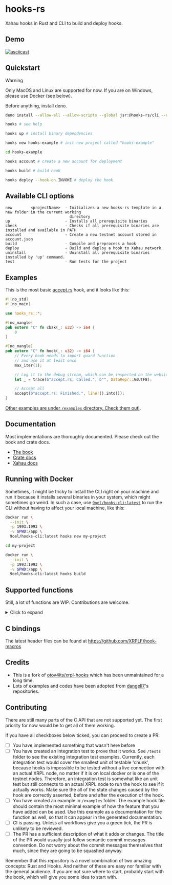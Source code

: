 # hooks-rs

Xahau hooks in Rust and CLI to build and deploy hooks.

## Demo

[![asciicast](https://asciinema.org/a/opCW1XWBACFcuO7NNoSYaKKqC.svg)](https://asciinema.org/a/opCW1XWBACFcuO7NNoSYaKKqC)

## Quickstart

> [!WARNING]
> Only MacOS and Linux are supported for now. If you are on Windows, please use Docker (see below).

Before anything, install deno.

```bash
deno install --allow-all --allow-scripts --global jsr:@hooks-rs/cli --name hooks # install the CLI as "hooks"

hooks # see help

hooks up # install binary dependencies

hooks new hooks-example # init new project called "hooks-example"

cd hooks-example

hooks account # create a new account for deployment

hooks build # build hook

hooks deploy --hook-on INVOKE # deploy the hook
```

## Available CLI options

```
new        <projectName>  - Initializes a new hooks-rs template in a new folder in the current working
                            directory
up                        - Installs all prerequisite binaries
check                     - Checks if all prerequisite binaries are installed and available in PATH
account                   - Create a new testnet account stored in account.json
build                     - Compile and preprocess a hook
deploy                    - Build and deploy a hook to Xahau network
uninstall                 - Uninstall all prerequisite binaries installed by 'up' command.
test                      - Run tests for the project
```

## Examples

This is the most basic [accept.rs](./hooks-rs/examples/accept.rs) hook, and it looks like this:

```rs
#![no_std]
#![no_main]

use hooks_rs::*;

#[no_mangle]
pub extern "C" fn cbak(_: u32) -> i64 {
    0
}

#[no_mangle]
pub extern "C" fn hook(_: u32) -> i64 {
    // Every hook needs to import guard function
    // and use it at least once
    max_iter(1);

    // Log it to the debug stream, which can be inspected on the website or via wss connection
    let _ = trace(b"accept.rs: Called.", b"", DataRepr::AsUTF8);

    // Accept all
    accept(b"accept.rs: Finished.", line!().into());
}
```

[Other examples are under `/examples` directory. Check them out!](./hooks-rs/examples).

## Documentation

Most implementations are thoroughly documented. Please check out the book and crate docs.

- [The book](https://9oelm.github.io/hooks-rs/)
- [Crate docs](https://docs.rs/hooks-rs/latest/hooks_rs/)
- [Xahau docs](https://docs.xahau.network/)

## Running with Docker

Sometimes, it might be tricky to install the CLI right on your machine and run it because it installs several binaries in your system, which might sometimes go weird. In such a case, use [`9oel/hooks-cli:latest`](https://hub.docker.com/r/9oel/hooks-cli) to run the CLI without having to affect your local machine, like this:

```bash
docker run \
  --init \
  -p 1993:1993 \
  -v $PWD:/app \
  9oel/hooks-cli:latest hooks new my-project

cd my-project

docker run \
  --init \
  -p 1993:1993 \
  -v $PWD:/app \
  9oel/hooks-cli:latest hooks build
```

## Supported functions

Still, a lot of functions are WIP. Contributions are welcome.

<details>
<summary>Click to expand</summary>

Control

- [x] `accept`
- [x] `rollback`

Utilities

- [x] `util_raddr`
- [ ] `util_accid`
- [ ] `util_verify`
- [ ] `util_sha512h`
- [ ] `util_keylet`

Serialization

- [ ] `sto_subfield`
- [ ] `sto_subarray`
- [ ] `sto_emplace`
- [ ] `sto_erase`
- [ ] `sto_validate`

Emitted transaction

- [ ] `etxn_burden`
- [x] `etxn_details`
- [x] `etxn_fee_base`
- [x] `etxn_nonce`
- [x] `etxn_reserve`
- [ ] `etxn_generation`
- [x] `emit`

Float

- [x] `float_set`
- [x] `float_multiply`
- [x] `float_mulratio`
- [x] `float_negate`
- [x] `float_compare`
- [x] `float_sum`
- [ ] `float_sto`
- [x] `float_sto_set`
- [x] `float_invert`
- [x] `float_divide`
- [x] `float_one`
- [x] `float_exponent`
- [x] `float_mantissa`
- [x] `float_sign`
- [x] `float_int`
- [ ] `float_root`
- [ ] `float_log`

Ledger

- [x] `fee_base`
- [x] `ledger_seq`
- [ ] `ledger_last_hash`
- [x] `ledger_last_time`
- [ ] `ledger_nonce`
- [ ] `ledger_keylet`

Hook context

- [x] `hook_account`
- [ ] `hook_hash`
- [x] `hook_param`
- [ ] `hook_param_set`
- [ ] `hook_skip`
- [ ] `hook_pos`
- [ ] `hook_again`

Slot

- [ ] `slot`
- [ ] `slot_clear`
- [ ] `slot_count`
- [ ] `slot_set`
- [ ] `slot_size`
- [ ] `slot_subarray`
- [ ] `slot_subfield`
- [ ] `slot_type`
- [ ] `xpop_slot`
- [ ] `slot_float`

State

- [x] `state`
- [x] `state_set`
- [ ] `state_foreign`
- [ ] `state_foreign_set`

Trace

- [x] `trace`
- [x] `trace_num`
- [x] `trace_float`

Originating transaction

- [ ] `otxn_burden`
- [x] `otxn_field`
- [ ] `otxn_generation`
- [ ] `otxn_id`
- [ ] `otxn_type`
- [ ] `otxn_slot`
- [x] `otxn_param`
- [ ] `meta_slot`

</details>

## C bindings

The latest header files can be found at https://github.com/XRPLF/hook-macros

## Credits

- This is a fork of [otov4its/xrpl-hooks](https://github.com/otov4its/xrpl-hooks) which has been unmaintained for a long time.
- Lots of examples and codes have been adopted from [dangell7](https://github.com/dangell7)'s repositories.

## Contributing

There are still many parts of the C API that are not supported yet. The first priority for now would be to get all of them working.

If you have all checkboxes below ticked, you can proceed to create a PR:

- [ ] You have implemented something that wasn't here before
- [ ] You have created an integration test to prove that it works. See `/tests` folder to see the existing integration test examples. Currently, each integration test would cover the smallest unit of testable 'chunk', because hooks is impossible to be tested without a live connection with an actual XRPL node, no matter if it is on local docker or is one of the testnet nodes. Therefore, an integration test is somewhat like an unit test but still connects to an actual XRPL node to run the hook to see if it actually works. Make sure the all of the state changes caused by the hook are correctly asserted, before and after the execution of the hook.
- [ ] You have created an example in `/examples` folder. The example hook file should contain the most minimal example of how the feature that you have added can be used. Use this example as a documentation for the function as well, so that it can appear in the generated documentation.
- [ ] CI is passing. Unless all workflows give you a green tick, the PR is unlikely to be reviewed.
- [ ] The PR has a sufficient description of what it adds or changes. The title of the PR would usually just follow semantic commit messages convention. Do not worry about the commit messages themselves that much, since they are going to be squashed anyway.

Remember that this repository is a novel combination of two amazing concepts: Rust and Hooks. And neither of these are easy nor familiar with the general audience. If you are not sure where to start, probably start with the book, which will give you some idea to start with.
